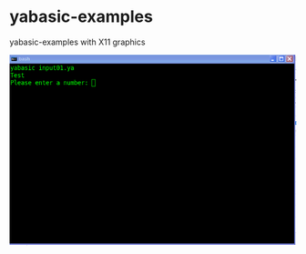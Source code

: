 # yabasic-examples
yabasic-examples with X11 graphics


![](https://raw.githubusercontent.com/spartrekus/yabasic-examples/master/input01.png)


